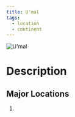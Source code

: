 ```yaml
---
title: U'mal
tags:
  - location
  - continent
---
```

<img src="../../images/umal.webp" alt="U'mal" usemap="#umal">  
  
<map name="umal">
</map>

# Description


## Major Locations
1. 